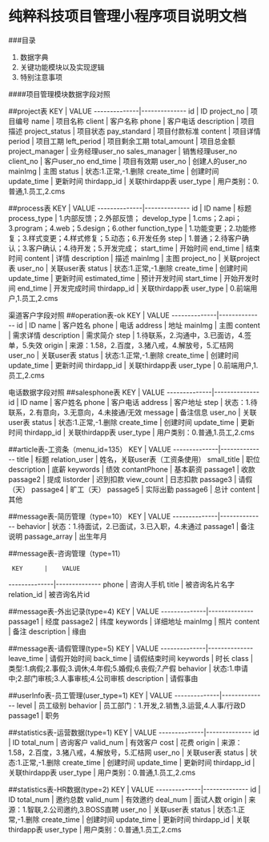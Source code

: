 纯粹科技项目管理小程序项目说明文档
=====


###目录

1. 数据字典
2. 关键功能模块以及实现逻辑
3. 特别注意事项

####项目管理模块数据字段对照

##project表
     KEY      |    VALUE
--------------|--------------
id  | ID
project_no  |  项目编号
name  | 项目名称
client  | 客户名称
phone  | 客户电话
description  | 项目描述
project_status  | 项目状态
pay_standard  | 项目付款标准
content  | 项目详情
period  | 项目工期
left_period  | 项目剩余工期
total_amount  | 项目总金额
project_manager | 业务经理user_no
sales_manager | 销售经理user_no
client_no | 客户user_no
end_time  | 项目有效期
user_no | 创建人的user_no
mainImg | 主图
status  | 状态:1.正常,-1.删除
create_time  |	创建时间
update_time  |	更新时间
thirdapp_id  |  关联thirdapp表
user_type  |  用户类别：0.普通,1.员工,2.cms


##process表
     KEY      |    VALUE
--------------|--------------
id  | ID
name  | 标题
process_type  | 1.内部反馈；2.外部反馈；
develop_type  | 1.cms；2.api；3.program；4.web；5.design；6.other
function_type  | 1.功能变更；2.功能修复；3.样式变更；4.样式修复；5.动态；6.开发任务
step  | 1.普通；2.待客户确认；3.客户确认；4.待开发；5.开发完成；
start_time  |  开始时间
end_time  |  结束时间
content  | 详情
description  | 描述
mainImg | 主图
project_no  | 关联project表
user_no | 关联user表
status  | 状态:1.正常,-1.删除
create_time  |	创建时间
update_time  | 更新时间
estimated_time  |  预计开发时间
start_time  | 开始开发时间
end_time  | 开发完成时间
thirdapp_id  |  关联thirdapp表
user_type  |  0.前端用户,1.员工,2.cms


渠道客户字段对照
##operation表-ok
     KEY      |    VALUE
--------------|--------------
id  | ID
name  | 客户姓名
phone  | 电话 
address  | 地址 
mainImg  | 主图
content  | 需求详情
description  | 需求简介
step  | 1.待联系，2.沟通中，3.已面访，4.签单，5.失效
origin  | 来源：1.58，2.百度，3.猪八戒，4.解放号，5.汇桔网
user_no | 关联user表
status  | 状态:1.正常,-1.删除
create_time  |	创建时间
update_time  |	更新时间
thirdapp_id  |  关联thirdapp表
user_type  |  0.前端用户,1.员工,2.cms


电话数据字段对照
##salesphone表
     KEY      |    VALUE
--------------|--------------
id  | ID
name  | 客户姓名
phone  | 客户电话
address  | 客户地址
step  |  状态：1.待联系，2.有意向，3.无意向，4.未接通/无效
message  | 备注信息
user_no | 关联user表
status  | 状态:1.正常,-1.删除
create_time  |	创建时间
update_time  |	更新时间
thirdapp_id  |  关联thirdapp表
user_type  |  用户类别：0.普通,1.员工,2.cms



##article表-工资条（menu_id=135）
     KEY      |    VALUE
--------------|--------------
title  |  标题
relation_user  |  姓名，关联user表（工资条使用）
small_title  |  职位
description  |  底薪
keywords  |  绩效
contantPhone  |  基本薪资
passage1  |  收款
passage2  |  提成
listorder  |  迟到扣款
view_count  |  日志扣款
passage3  |  请假（天）
passage4  |  旷工（天）
passage5  |  实际出勤
passage6  |  总计
content  |  其他



##message表-简历管理（type=10）
     KEY      |    VALUE
--------------|--------------
behavior  |  状态：1.待面试，2.已面试，3.已入职，4.未通过
passage1  |  备注说明
passage_array  |  出生年月


##message表-咨询管理（type=11）

     KEY      |    VALUE
--------------|--------------
phone  |  咨询人手机
title  |  被咨询名片名字
relation_id |  被咨询名片id



##message表-外出记录(type=4)
     KEY      |    VALUE
--------------|--------------
passage1  |  经度
passage2  |  纬度
keywords  |  详细地址
mainImg  | 照片
content  | 备注
description  | 缘由


##message表-请假管理(type=5)
     KEY      |    VALUE
--------------|--------------
leave_time  |  请假开始时间
back_time  |  请假结束时间
keywords  |  时长
class  | 类型:1.病假;2.事假;3.调休;4.年假;5.婚假;6.丧假;7.产假
behavior  |  状态:1.申请中;2.部门审核;3.人事审核;4.公司审核
description  | 请假事由


##userInfo表-员工管理(user_type=1)
     KEY      |    VALUE
--------------|--------------
level  |  员工级别
behavior |  员工部门：1.开发,2.销售,3.运营,4.人事/行政D
passage1 |  职务



##statistics表-运营数据(type=1)
     KEY      |    VALUE
--------------|--------------
id  | ID
total_num  | 咨询客户
valid_num  | 有效客户
cost  |  花费
origin  |  来源：1.58，2.百度，3.猪八戒，4.解放号，5.汇桔网
user_no | 关联user表
status  | 状态:1.正常,-1.删除
create_time  |	创建时间
update_time  |	更新时间
thirdapp_id  |  关联thirdapp表
user_type  |  用户类别：0.普通,1.员工,2.cms



##statistics表-HR数据(type=2)
     KEY      |    VALUE
--------------|--------------
id  | ID
total_num  | 邀约总数
valid_num  | 有效邀约
deal_num  | 面试人数
origin  |  来源：1.智联,2.公司邀约,3.BOSS直聘
user_no | 关联user表
status  | 状态:1.正常,-1.删除
create_time  |	创建时间
update_time  |	更新时间
thirdapp_id  |  关联thirdapp表
user_type  |  用户类别：0.普通,1.员工,2.cms